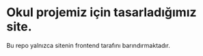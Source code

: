 # Okul projemiz için tasarladığımız site. 

Bu repo yalnızca sitenin frontend tarafını barındırmaktadır.
